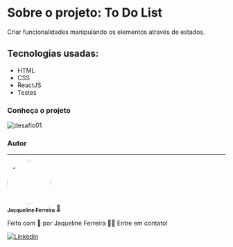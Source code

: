 # Sobre o projeto: To Do List

Criar funcionalidades manipulando os elementos através de estados.

## Tecnologias usadas:

* HTML 
* CSS
* ReactJS
* Testes

### Conheça o projeto


![desafio01](https://user-images.githubusercontent.com/64090350/157679851-d6100ef2-ce27-4780-b5c9-a46a110f68bc.jpg)


### Autor
---

<a href="https://augecode.com/">
 <img style="border-radius: 50%;" src="https://avatars.githubusercontent.com/jacqueline-dev" width="100px;" alt=""/>
 <br />
 <sub><b>Jacqueline Ferreira</b></sub></a> <a href="https://augecode.com/" title="Augecode">🚀</a>


Feito com 💜 por Jaqueline Ferreira 👋🏽 Entre em contato!

[![Linkedin](https://img.shields.io/badge/Meu%20Perfil-Linkdin-blueviolet)](https://www.linkedin.com/in/jacqueline-ferreira-a152761a5/)
